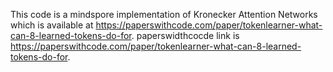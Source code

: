 This code is a mindspore implementation of Kronecker Attention Networks which is available at https://paperswithcode.com/paper/tokenlearner-what-can-8-learned-tokens-do-for.
paperswidthcocde link is https://paperswithcode.com/paper/tokenlearner-what-can-8-learned-tokens-do-for.
